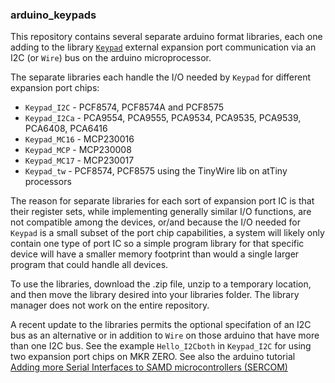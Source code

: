 ### arduino_keypads

This repository contains several separate arduino format libraries, each one adding
to the library [`Keypad`](https://github.com/Chris--A/Keypad) external expansion port
 communication via an I2C (or `Wire`) bus on the arduino microprocessor. 

The separate libraries each handle the I/O needed by `Keypad` for different expansion
port chips:

 * `Keypad_I2C` - PCF8574, PCF8574A and PCF8575
 * `Keypad_I2Ca` - PCA9554, PCA9555, PCA9534, PCA9535, PCA9539, PCA6408, PCA6416
 * `Keypad_MC16` - MCP230016
 * `Keypad_MCP` - MCP230008
 * `Keypad_MC17` - MCP230017
 * `Keypad_tw`  - PCF8574, PCF8575 using the TinyWire lib on atTiny processors
 
 The reason for separate libraries for each sort of expansion port IC is that their
 register sets, while implementing generally similar I/O functions, are not compatible
 among the devices, or/and because the I/O needed for `Keypad` is a small subset of
 the port chip capabilities, a system will likely only contain one type of port IC so
 a simple program library for that specific device will have a smaller memory 
 footprint than would a single larger program that could handle all devices.
 
 To use the libraries, download the .zip file, unzip to a temporary location, and
 then move the library desired into your libraries folder. The library manager 
 does not work on the entire repository.
 
 A recent update to the libraries permits the optional specifation of an I2C bus 
 as an alternative or in addition to `Wire` on those arduino that have more than
 one I2C bus. See the example `Hello_I2Cboth` in `Keypad_I2C` for using two 
 expansion port chips on MKR ZERO. See also the arduino tutorial [Adding more Serial
 Interfaces to SAMD microcontrollers (SERCOM)](https://www.arduino.cc/en/Tutorial/SamdSercom)
 

